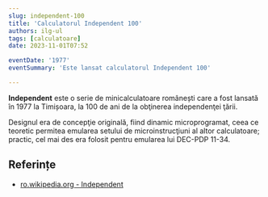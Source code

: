 ```yaml
---
slug: independent-100
title: 'Calculatorul Independent 100'
authors: ilg-ul
tags: [calculatoare]
date: 2023-11-01T07:52

eventDate: '1977'
eventSummary: 'Este lansat calculatorul Independent 100'

---
```


**Independent** este o serie de minicalculatoare românești care a fost
lansată în 1977 la Timișoara,
la 100 de ani de la obţinerea independenţei ţării.

<!-- truncate -->

Designul era de concepţie originală, fiind dinamic microprogramat, ceea ce teoretic permitea emularea setului de microinstrucţiuni al altor calculatoare; practic, cel mai des era folosit pentru emularea lui DEC-PDP 11-34.

## Referințe

- [ro.wikipedia.org - Independent](https://ro.wikipedia.org/wiki/Independent)
